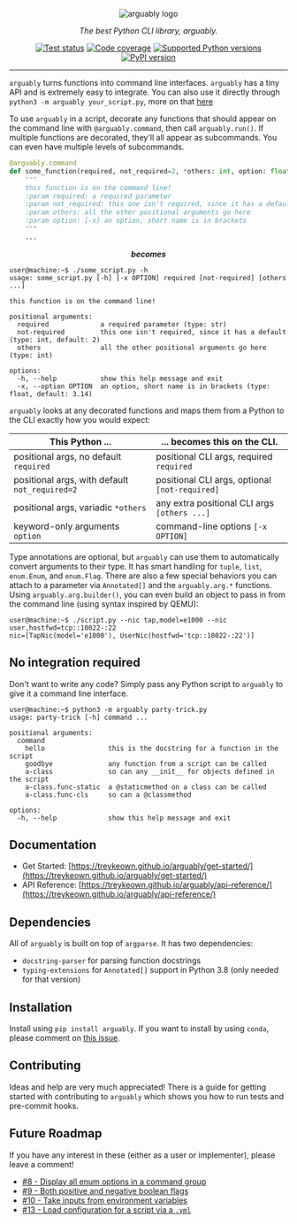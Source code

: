 <p align="center">
    <picture>
      <source media="(prefers-color-scheme: dark)" srcset="https://raw.githubusercontent.com/treykeown/arguably/main/etc/logo/arguably_white.png">
      <img alt="arguably logo" src="https://raw.githubusercontent.com/treykeown/arguably/main/etc/logo/arguably_black.png">
    </picture>
</p>

<p align="center">
    <em>
        The best Python CLI library, arguably.
    </em>
</p>

<p align="center">
    <a href="https://github.com/treykeown/arguably/actions/workflows/python-package.yml"><img src="https://github.com/treykeown/arguably/actions/workflows/python-package.yml/badge.svg" alt="Test status"></a>
    <a href="https://treykeown.github.io/arguably/coverage/"><img src="https://img.shields.io/endpoint?url=https://gist.githubusercontent.com/treykeown/f493b14288af4e8358ea8578c393213a/raw/arguably-coverage-badge.json" alt="Code coverage"></a>
    <a href="https://pypi.org/project/arguably/"><img src="https://shields.io/pypi/pyversions/arguably" alt="Supported Python versions"></a>
    <a href="https://pypi.org/project/arguably/"><img src="https://shields.io/pypi/v/arguably" alt="PyPI version"></a>
</p>
<hr>

`arguably` turns functions into command line interfaces. `arguably` has a tiny API and is extremely easy to integrate.
You can also use it directly through `python3 -m arguably your_script.py`, more on that
[here](#no-integration-required)

To use `arguably` in a script, decorate any functions that should appear on the command line with `@arguably.command`,
then call `arguably.run()`. If multiple functions are decorated, they'll all appear as subcommands. You can even have
multiple levels of subcommands.

```python
@arguably.command
def some_function(required, not_required=2, *others: int, option: float = 3.14):
    """
    this function is on the command line!
    :param required: a required parameter
    :param not_required: this one isn't required, since it has a default
    :param others: all the other positional arguments go here
    :param option: [-x] an option, short name is in brackets
    """
    ...
```

<p align="center"><b><em>becomes</em></b></p>

```console
user@machine:~$ ./some_script.py -h
usage: some_script.py [-h] [-x OPTION] required [not-required] [others ...]

this function is on the command line!

positional arguments:
  required             a required parameter (type: str)
  not-required         this one isn't required, since it has a default (type: int, default: 2)
  others               all the other positional arguments go here (type: int)

options:
  -h, --help           show this help message and exit
  -x, --option OPTION  an option, short name is in brackets (type: float, default: 3.14)
```

`arguably` looks at any decorated functions and maps them from a Python to the CLI exactly how you would expect:

| This Python ...                                | ... becomes this on the CLI.                   |
|------------------------------------------------|------------------------------------------------|
| positional args, no default `required`         | positional CLI args, required `required`       |
| positional args, with default `not_required=2` | positional CLI args, optional `[not-required]` |
| positional args, variadic `*others`            | any extra positional CLI args `[others ...]`   |
| keyword-only arguments `option`                | command-line options `[-x OPTION]`             |

Type annotations are optional, but `arguably` can use them to automatically convert arguments to their type. It has
smart handling for `tuple`, `list`, `enum.Enum`, and `enum.Flag`. There are also a few special behaviors you can attach
to a parameter via `Annotated[]` and the `arguably.arg.*` functions. Using `arguably.arg.builder()`, you can even
build an object to pass in from the command line (using syntax inspired by QEMU):

```console
user@machine:~$ ./script.py --nic tap,model=e1000 --nic user,hostfwd=tcp::10022-:22
nic=[TapNic(model='e1000'), UserNic(hostfwd='tcp::10022-:22')]
```

## No integration required

Don't want to write any code? Simply pass any Python script to `arguably` to give it a command line interface.

```console
user@machine:~$ python3 -m arguably party-trick.py
usage: party-trick [-h] command ...

positional arguments:
  command
    hello                this is the docstring for a function in the script
    goodbye              any function from a script can be called
    a-class              so can any __init__ for objects defined in the script
    a-class.func-static  a @staticmethod on a class can be called
    a-class.func-cls     so can a @classmethod

options:
  -h, --help             show this help message and exit
```

## Documentation

* Get Started: [https://treykeown.github.io/arguably/get-started/](https://treykeown.github.io/arguably/get-started/)
* API Reference: [https://treykeown.github.io/arguably/api-reference/](https://treykeown.github.io/arguably/api-reference/)

## Dependencies

All of `arguably` is built on top of `argparse`. It has two dependencies:

* `docstring-parser` for parsing function docstrings
* `typing-extensions` for `Annotated[]` support in Python 3.8 (only needed for that version)

## Installation

Install using `pip install arguably`. If you want to install by using `conda`, please comment on
[this issue](https://github.com/treykeown/arguably/issues/12).

## Contributing

Ideas and help are very much appreciated! There is a guide for getting started with contributing to `arguably` which
shows you how to run tests and pre-commit hooks.

## Future Roadmap

If you have any interest in these (either as a user or implementer), please leave a comment!

* [#8 - Display all enum options in a command group](https://github.com/treykeown/arguably/issues/8)
* [#9 - Both positive and negative boolean flags](https://github.com/treykeown/arguably/issues/9)
* [#10 - Take inputs from environment variables](https://github.com/treykeown/arguably/issues/10)
* [#13 - Load configuration for a script via a `.yml`](https://github.com/treykeown/arguably/issues/13)
